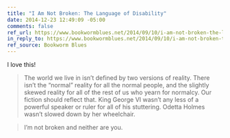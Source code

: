 ```yaml
---
title: "I Am Not Broken: The Language of Disability"
date: 2014-12-23 12:49:09 -05:00
comments: false
ref_url: https://www.bookwormblues.net/2014/09/10/i-am-not-broken-the-language-of-disability/
in_reply_to: https://www.bookwormblues.net/2014/09/10/i-am-not-broken-the-language-of-disability/
ref_source: Bookworm Blues
---
```


I love this!

> The world we live in isn’t defined by two versions of reality. There isn’t the “normal” reality for all the normal people, and the slightly skewed reality for all of the rest of us who yearn for normalcy. Our fiction should reflect that. King George VI wasn’t any less of a powerful speaker or ruler for all of his stuttering. Odetta Holmes wasn’t slowed down by her wheelchair.

> I’m not broken and neither are you.